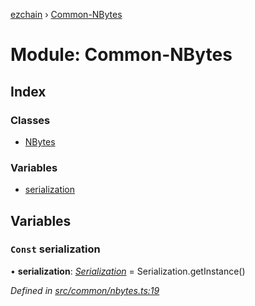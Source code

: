 [ezchain](../README.md) › [Common-NBytes](common_nbytes.md)

# Module: Common-NBytes

## Index

### Classes

* [NBytes](../classes/common_nbytes.nbytes.md)

### Variables

* [serialization](common_nbytes.md#const-serialization)

## Variables

### `Const` serialization

• **serialization**: *[Serialization](../classes/utils_serialization.serialization.md)* = Serialization.getInstance()

*Defined in [src/common/nbytes.ts:19](https://github.com/EZChain-core/ezchainjs/blob/5511161/src/common/nbytes.ts#L19)*
